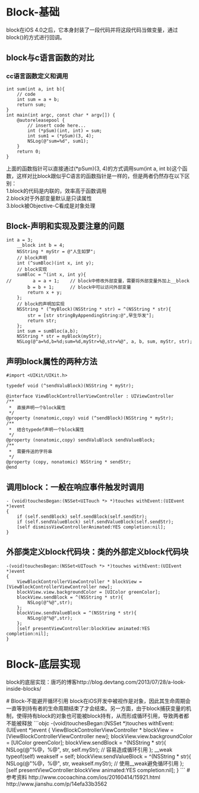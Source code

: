# Block-基础
block在iOS 4.0之后，它本身封装了一段代码并将这段代码当做变量，通过block()的方式进行回调。
## block与c语言函数的对比
### cc语言函数定义和调用
```objc
int sum(int a, int b){
    // code
    int sum = a + b;
    return sum;
}
int main(int argc, const char * argv[]) {
    @autoreleasepool {
        // insert code here...
        int (*pSum)(int, int) = sum;
        int sum1 = (*pSum)(3, 4);
        NSLog(@"sum=%d", sum1);
    }
    return 0;
}
```
上面的函数指针可以直接通过(*pSum)(3, 4)的方式调用sum(int a, int b)这个函数，这样对比block跟似乎C语言的函数指针是一样的，但是两者仍然存在以下区别：<br>
 1.block的代码是内联的，效率高于函数调用<br>
 2.block对于外部变量默认是只读属性<br>
 3.block被Objective-C看成是对象处理<br>
## Block-声明和实现及要注意的问题
```objc
int a = 3;
    __block int b = 4;
    NSString * myStr = @"人生如梦";
    // block声明
    int (^sumBloc)(int x, int y);
    // block实现
    sumBloc = ^(int x, int y){
//        a = a + 1;    // block中修改外部变量，需要将外部变量外加上__block
        b = b + 1;      // block中可以访问外部变量
        return x + y;
    };
    // block的声明加实现
    NSString * (^myBlock)(NSString * str) = ^(NSString * str){
        str = [str stringByAppendingString:@",早生华发"];
        return str;
    };
    int sum = sumBloc(a,b);
    NSString * str = myBlock(myStr);
    NSLog(@"a=%d,b=%d;sum=%d,myStr=%@,str=%@", a, b, sum, myStr, str);
```
## 声明block属性的两种方法
```objc
#import <UIKit/UIKit.h>

typedef void (^sendValuBlock)(NSString * myStr);

@interface ViewBlockControllerViewController : UIViewController
/**
 *  直接声明一个block属性
 */
@property (nonatomic,copy) void (^sendBlock)(NSString * myStr);
/**
 *  结合typedef声明一个block属性
 */
@property (nonatomic,copy) sendValuBlock sendValueBlock;
/**
 *  需要传送的字符串
 */
@property (copy, nonatomic) NSString * sendStr;
@end
```
## 调用block：一般在响应事件触发时调用
```objc
- (void)touchesBegan:(NSSet<UITouch *> *)touches withEvent:(UIEvent *)event
{
    if (self.sendBlock) self.sendBlock(self.sendStr);
    if (self.sendValueBlock) self.sendValueBlock(self.sendStr);
    [self dismissViewControllerAnimated:YES completion:nil];
}
```
## 外部类定义block代码块：类的外部定义block代码块
```objc
-(void)touchesBegan:(NSSet<UITouch *> *)touches withEvent:(UIEvent *)event
{
    ViewBlockControllerViewController * blockView = [ViewBlockControllerViewController new];
    blockView.view.backgroundColor = [UIColor greenColor];
    blockView.sendBlock = ^(NSString * str){
        NSLog(@"%@",str);
    };
    blockView.sendValueBlock = ^(NSString * str){
        NSLog(@"%@",str);
    };
    [self presentViewController:blockView animated:YES completion:nil];
}
```
# Block-底层实现
<p>block的底层实现：唐巧的博客http://blog.devtang.com/2013/07/28/a-look-inside-blocks/
</p>
# Block-不能避开循环引用
block在iOS开发中被视作是对象，因此其生命周期会一直等到持有者的生命周期结束了才会结束。另一方面，由于block捕获变量的机制，使得持有block的对象也可能被block持有，从而形成循环引用，导致两者都不能被释放
```objc
-(void)touchesBegan:(NSSet<UITouch *> *)touches withEvent:(UIEvent *)event
{
    ViewBlockControllerViewController * blockView = [ViewBlockControllerViewController new];
    blockView.view.backgroundColor = [UIColor greenColor];
    blockView.sendBlock = ^(NSString * str){
        NSLog(@"%@，%@", str, self.myStr);   // 容易造成循环引用
    };
    __weak typeof(self) weakself = self;
    blockView.sendValueBlock = ^(NSString * str){
        NSLog(@"%@，%@", str, weakself.myStr);   // 使用__weak避免循环引用
    };
    [self presentViewController:blockView animated:YES completion:nil];
}
```
# 参考资料
http://www.cocoachina.com/ios/20160414/15921.html
http://www.jianshu.com/p/14efa33b3562
